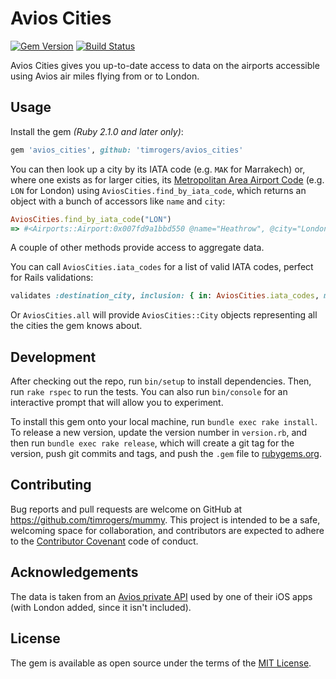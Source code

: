 # Avios Cities

[![Gem Version](https://badge.fury.io/rb/avios_cities.svg)](http://badge.fury.io/rb/avios_cities) [![Build Status](https://travis-ci.org/timrogers/avios_cities.svg)](https://travis-ci.org/timrogers/avios_cities)

Avios Cities gives you up-to-date access to data on the airports accessible using Avios air miles flying from or to London.

## Usage

Install the gem *(Ruby 2.1.0 and later only)*:

```ruby
gem 'avios_cities', github: 'timrogers/avios_cities'
```

You can then look up a city by its IATA code (e.g. `MAK` for Marrakech) or, where one exists as for larger cities, its [Metropolitan Area Airport Code](http://wikitravel.org/en/Metropolitan_Area_Airport_Codes) (e.g. `LON` for London) using `AviosCities.find_by_iata_code`, which returns an object with a bunch of accessors like `name` and `city`:

```ruby
AviosCities.find_by_iata_code("LON")
=> #<Airports::Airport:0x007fd9a1bbd550 @name="Heathrow", @city="London", @country="United Kingdom", @iata="LHR", @icao="EGLL", @latitude="51.4775", @longitude="-0.461389", @altitude="83", @timezone="0", @dst="E">
```

A couple of other methods provide access to aggregate data.

You can call `AviosCities.iata_codes` for a list of valid IATA codes, perfect for Rails validations:

```ruby
validates :destination_city, inclusion: { in: AviosCities.iata_codes, message: "is not a valid destination" }
```

Or `AviosCities.all` will provide `AviosCities::City` objects representing all the cities the gem knows about.

## Development

After checking out the repo, run `bin/setup` to install dependencies. Then, run `rake rspec` to run the tests. You can also run `bin/console` for an interactive prompt that will allow you to experiment.

To install this gem onto your local machine, run `bundle exec rake install`. To release a new version, update the version number in `version.rb`, and then run `bundle exec rake release`, which will create a git tag for the version, push git commits and tags, and push the `.gem` file to [rubygems.org](https://rubygems.org).

## Contributing

Bug reports and pull requests are welcome on GitHub at https://github.com/timrogers/mummy. This project is intended to be a safe, welcoming space for collaboration, and contributors are expected to adhere to the [Contributor Covenant](contributor-covenant.org) code of conduct.

## Acknowledgements

The data is taken from an [Avios private API](http://dev1-flightavail-avios.bitnamiapp.com:8080/flight-availability-ws/departure/cities/LON/destinations) used by one of their iOS apps (with London added, since it isn't included).

## License

The gem is available as open source under the terms of the [MIT License](http://opensource.org/licenses/MIT).

